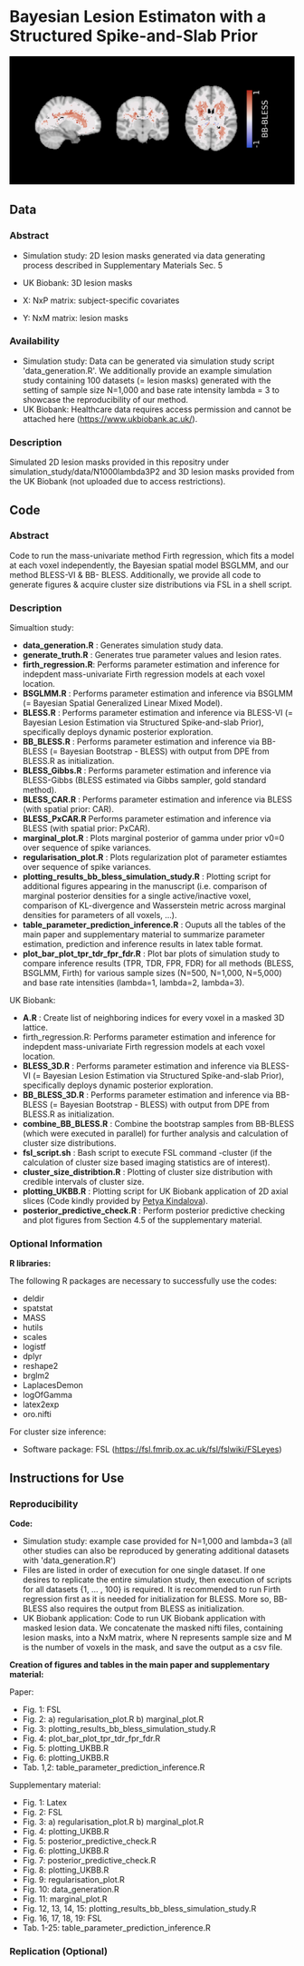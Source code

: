 # Bayesian Lesion Estimaton with a Structured Spike-and-Slab Prior

![alt text](https://github.com/annamenacher/BLESS/blob/main/bb_bless_maps.png?raw=true)

## Data

### Abstract
- Simulation study: 2D lesion masks generated via data generating process described in Supplementary Materials Sec. 5
- UK Biobank: 3D lesion masks

- X: NxP matrix: subject-specific covariates
- Y: NxM matrix: lesion masks

### Availability 
- Simulation study: Data can be generated via simulation study script 'data_generation.R'. We additionally provide an example simulation study containing 100 datasets (= lesion masks) generated with the setting of sample size N=1,000 and base rate intensity lambda = 3 to showcase the reproducibility of our method. 
- UK Biobank: Healthcare data requires access permission and cannot be attached here (https://www.ukbiobank.ac.uk/).

### Description
Simulated 2D lesion masks provided in this repositry under simulation_study/data/N1000lambda3P2 and 3D lesion masks provided from the UK Biobank (not uploaded due to access restrictions).

## Code

### Abstract 
Code to run the mass-univariate method Firth regression, which fits a model at each voxel independently, the Bayesian spatial model BSGLMM, and our method BLESS-VI & BB- BLESS. Additionally, we provide all code to generate figures & acquire cluster size distributions via FSL in a shell script.

### Description 

Simualtion study:
- **data_generation.R** : Generates simulation study data.
- **generate_truth.R** : Generates true parameter values and lesion rates.
- **firth_regression.R**: Performs parameter estimation and inference for indepdent mass-univariate Firth regression models at each voxel location. 
- **BSGLMM.R** : Performs parameter estimation and inference via BSGLMM (= Bayesian Spatial Generalized Linear Mixed Model).
- **BLESS.R** : Performs parameter estimation and inference via BLESS-VI (= Bayesian Lesion Estimation via Structured Spike-and-slab Prior), specifically deploys dynamic posterior exploration.
- **BB_BLESS.R** : Performs parameter estimation and inference via BB-BLESS (= Bayesian Bootstrap - BLESS) with output from DPE from BLESS.R as initialization.
- **BLESS_Gibbs.R** : Performs parameter estimation and inference via BLESS-Gibbs (BLESS estimated via Gibbs sampler, gold standard method).
- **BLESS_CAR.R** : Performs parameter estimation and inference via BLESS (with spatial prior: CAR).
- **BLESS_PxCAR.R** Performs parameter estimation and inference via BLESS (with spatial prior: PxCAR).
- **marginal_plot.R** : Plots marginal posterior of gamma under prior v0=0 over sequence of spike variances.
- **regularisation_plot.R** : Plots regularization plot of parameter estiamtes over sequence of spike variances.
- **plotting_results_bb_bless_simulation_study.R** : Plotting script for additional figures appearing in the manuscript (i.e. comparison of marginal posterior densities for a single active/inactive voxel, comparison of KL-divergence and Wasserstein metric across marginal densities for parameters of all voxels, ...). 
- **table_parameter_prediction_inference.R** : Ouputs all the tables of the main paper and supplementary material to summarize parameter estimation, prediction and inference results in latex table format.
- **plot_bar_plot_tpr_tdr_fpr_fdr.R** : Plot bar plots of simulation study to compare inference results (TPR, TDR, FPR, FDR) for all methods (BLESS, BSGLMM, Firth) for various sample sizes (N=500, N=1,000, N=5,000) and base rate intensities (lambda=1, lambda=2, lambda=3).
  
UK Biobank:
- **A.R** : Create list of neighboring indices for every voxel in a masked 3D lattice. 
- firth_regression.R: Performs parameter estimation and inference for indepdent mass-univariate Firth regression models at each voxel location. 
- **BLESS_3D.R** : Performs parameter estimation and inference via BLESS-VI (= Bayesian Lesion Estimation via Structured Spike-and-slab Prior), specifically deploys dynamic posterior exploration.
- **BB_BLESS_3D.R** : Performs parameter estimation and inference via BB-BLESS (= Bayesian Bootstrap - BLESS) with output from DPE from BLESS.R as initialization.
- **combine_BB_BLESS.R** : Combine the bootstrap samples from BB-BLESS (which were executed in parallel) for further analysis and calculation of cluster size distributions.
- **fsl_script.sh** : Bash script to execute FSL command -cluster (if the calculation of cluster size based imaging statistics are of interest).
- **cluster_size_distribtion.R** : Plotting of cluster size distribution with credible intervals of cluster size.
- **plotting_UKBB.R** : Plotting script for UK Biobank application of 2D axial slices (Code kindly provided by [Petya Kindalova](https://github.com/petyakindalova)).
- **posterior_predictive_check.R** : Perform posterior predictive checking and plot figures from Section 4.5 of the supplementary material. 

### Optional Information 

**R libraries:**

The following R packages are necessary to successfully use the codes:

- deldir
- spatstat
- MASS
- hutils
- scales
- logistf
- dplyr
- reshape2
- brglm2
- LaplacesDemon
- logOfGamma
- latex2exp
- oro.nifti

For cluster size inference: 
- Software package: FSL (https://fsl.fmrib.ox.ac.uk/fsl/fslwiki/FSLeyes)

## Instructions for Use

### Reproducibility

**Code:**

- Simulation study: example case provided for N=1,000 and lambda=3 (all other studies can also be reproduced by generating additional datasets with 'data_generation.R')
- Files are listed in order of execution for one single dataset. If one desires to replicate the entire simulation study, then execution of scripts for all datasets {1, ... , 100} is required. It is recommended to run Firth regression first as it is needed for initialization for BLESS. More so, BB-BLESS also requires the output from BLESS as initialization. 
- UK Biobank application: Code to run UK Biobank application with masked lesion data. We concatenate the masked nifti files, containing lesion masks, into a NxM matrix, where N represents sample size and M is the number of voxels in the mask, and save the output as a csv file.


**Creation of figures and tables in the main paper and supplementary material:**

Paper:
- Fig. 1: FSL
- Fig. 2: a) regularisation_plot.R b) marginal_plot.R
- Fig. 3: plotting_results_bb_bless_simulation_study.R
- Fig. 4: plot_bar_plot_tpr_tdr_fpr_fdr.R
- Fig. 5: plotting_UKBB.R
- Fig. 6: plotting_UKBB.R
- Tab. 1,2: table_parameter_prediction_inference.R

Supplementary material:
- Fig. 1: Latex
- Fig. 2: FSL
- Fig. 3: a) regularisation_plot.R b) marginal_plot.R
- Fig. 4: plotting_UKBB.R
- Fig. 5: posterior_predictive_check.R
- Fig. 6: plotting_UKBB.R
- Fig. 7: posterior_predictive_check.R
- Fig. 8: plotting_UKBB.R
- Fig. 9: regularisation_plot.R
- Fig. 10: data_generation.R
- Fig. 11: marginal_plot.R
- Fig. 12, 13, 14, 15: plotting_results_bb_bless_simulation_study.R
- Fig. 16, 17, 18, 19: FSL
- Tab. 1-25: table_parameter_prediction_inference.R


### Replication (Optional)
